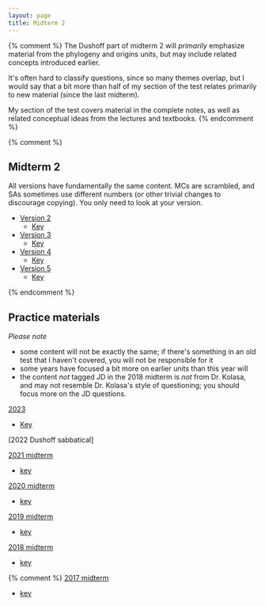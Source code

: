 ```yaml
---
layout: page
title: Midterm 2
---
```


{% comment %} 
The Dushoff part of midterm 2 will _primarily_ emphasize material from the phylogeny and origins units, but may include related concepts introduced earlier. 

It's often hard to classify questions, since so many themes overlap, but I would say that a bit more than half of my section of the test relates primarily to new material (since the last midterm).

My section of the test covers material in the complete notes, as well as related conceptual ideas from the lectures and textbooks. 
{% endcomment %} 

{% comment %} 

## Midterm 2

All versions have fundamentally the same content. MCs are scrambled, and SAs sometimes use different numbers (or other trivial changes to discourage copying). You only need to look at your version.

* [Version 2](/tests/2023/midterm2c.2.test.pdf)
	* [Key](/tests/2023/midterm2c.2.key.pdf)
* [Version 3](/tests/2023/midterm2c.3.test.pdf)
	* [Key](/tests/2023/midterm2c.3.key.pdf)
* [Version 4](/tests/2023/midterm2c.4.test.pdf)
	* [Key](/tests/2023/midterm2c.4.key.pdf)
* [Version 5](/tests/2023/midterm2c.5.test.pdf)
	* [Key](/tests/2023/midterm2c.5.key.pdf)

{% endcomment %} 

## Practice materials

_Please note_ 

* some content will not be exactly the same; if there's something in an old test that I haven't covered, you will not be responsible for it
* some years have focused a bit more on earlier units than this year will
* the content _not_ tagged JD in the 2018 midterm is _not_ from Dr. Kolasa, and may not resemble Dr. Kolasa's style of questioning; you should focus more on the JD questions.

[2023](tests/2023/midterm2c.1.test.pdf)
* [Key](tests/2023/midterm2c.1.key.pdf)

[2022 Dushoff sabbatical]

[2021 midterm](tests/21M2.test.pdf)
* [key](tests/21M2.key.pdf)

[2020 midterm](tests/20M2.test.pdf)
* [key](tests/20M2.key.pdf)

[2019 midterm](tests/19M2.test.pdf)
* [key](tests/19M2.key.pdf)

[2018 midterm](tests/18M2.test.pdf)
* [key](tests/18M2.key.pdf)

{% comment %} 
[2017 midterm](tests/17M2.test.pdf)
* [key](tests/17M2.key.pdf)
